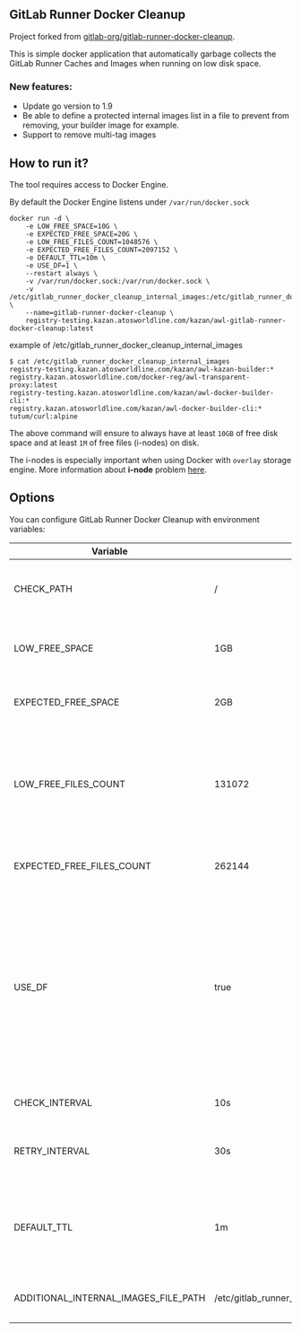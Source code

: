 ## GitLab Runner Docker Cleanup

Project forked from [gitlab-org/gitlab-runner-docker-cleanup](https://gitlab.com/gitlab-org/gitlab-runner-docker-cleanup).

This is simple docker application that automatically garbage collects the GitLab Runner Caches and Images when running on low disk space. 

### New features:

* Update go version to 1.9
* Be able to define a protected internal images list in a file to prevent from removing, your builder image for example.
* Support to remove multi-tag images


## How to run it?

The tool requires access to Docker Engine.

By default the Docker Engine listens under `/var/run/docker.sock`

```
docker run -d \
    -e LOW_FREE_SPACE=10G \
    -e EXPECTED_FREE_SPACE=20G \
    -e LOW_FREE_FILES_COUNT=1048576 \
    -e EXPECTED_FREE_FILES_COUNT=2097152 \
    -e DEFAULT_TTL=10m \
    -e USE_DF=1 \
    --restart always \
    -v /var/run/docker.sock:/var/run/docker.sock \
    -v /etc/gitlab_runner_docker_cleanup_internal_images:/etc/gitlab_runner_docker_cleanup_internal_images \
    --name=gitlab-runner-docker-cleanup \
    registry-testing.kazan.atosworldline.com/kazan/awl-gitlab-runner-docker-cleanup:latest
```

example of /etc/gitlab_runner_docker_cleanup_internal_images

```
$ cat /etc/gitlab_runner_docker_cleanup_internal_images
registry-testing.kazan.atosworldline.com/kazan/awl-kazan-builder:*
registry.kazan.atosworldline.com/docker-reg/awl-transparent-proxy:latest
registry-testing.kazan.atosworldline.com/kazan/awl-docker-builder-cli:*
registry.kazan.atosworldline.com/kazan/awl-docker-builder-cli:*
tutum/curl:alpine
```

The above command will ensure to always have at least `10GB` of free disk space and at least `1M` of free files (i-nodes) on disk.

The i-nodes is especially important when using Docker with `overlay` storage engine.
More information about **i-node** problem [here](http://blog.cloud66.com/docker-with-overlayfs-first-impression/).

## Options

You can configure GitLab Runner Docker Cleanup with environment variables:

| Variable | Default | Description |
| -------- | ------- | ----------- |
| CHECK_PATH                | /     | The path which is used when checking disk usage |
| LOW_FREE_SPACE            | 1GB   | When trigger the cache and image removal |
| EXPECTED_FREE_SPACE       | 2GB   | How much the free space to cleanup |
| LOW_FREE_FILES_COUNT      | 131072| When the number of free files (i-nodes) runs below this value trigger the cache and image removal |
| EXPECTED_FREE_FILES_COUNT | 262144| How many free files (i-nodes) to cleanup |
| USE_DF                    | true | Use a command line `df` tool to check disk space. Set to `false` when connecting to remote Docker Engine. Set to `true` when using with locally installed Docker Engine |
| CHECK_INTERVAL            | 10s   | How often to check the disk space |
| RETRY_INTERVAL            | 30s   | How long to wait before retrying in case of failure |
| DEFAULT_TTL               | 1m    | Minimum time to preserve a newly downloaded images or created caches |
| ADDITIONAL_INTERNAL_IMAGES_FILE_PATH | /etc/gitlab_runner_docker_cleanup_internal_images | User defined images not to remove |
